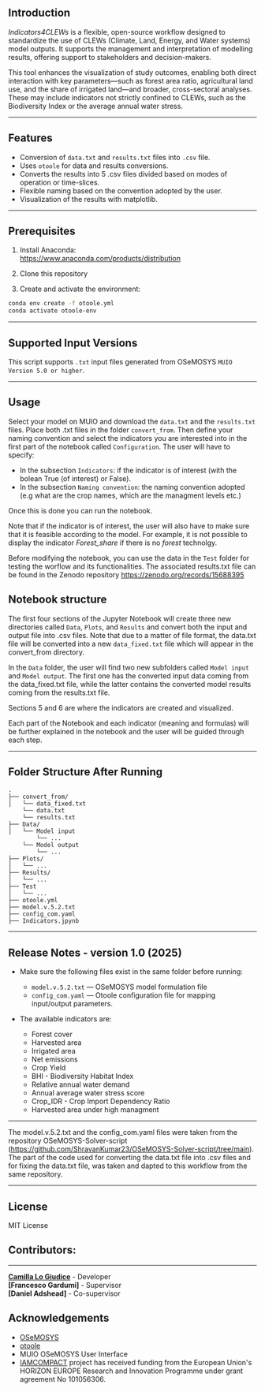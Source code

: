 ## Introduction

*Indicators4CLEWs* is a flexible, open-source workflow designed to standardize the use of CLEWs (Climate, Land, Energy, and Water systems) model outputs. It supports the management and interpretation of modelling results, offering support to stakeholders and decision-makers.

This tool enhances the visualization of study outcomes, enabling both direct interaction with key parameters—such as forest area ratio, agricultural land use, and the share of irrigated land—and broader, cross-sectoral analyses. These may include indicators not strictly confined to CLEWs, such as the Biodiversity Index or the average annual water stress.  

---

## Features

- Conversion of `data.txt` and `results.txt` files into `.csv` file.
- Uses `otoole` for data and results conversions.
- Converts the results into 5 .csv files divided based on modes of operation or time-slices.
- Flexible naming based on the convention adopted by the user.
- Visualization of the results with matplotlib.

---

## Prerequisites

1. Install Anaconda:  
   https://www.anaconda.com/products/distribution

2. Clone this repository

3. Create and activate the environment:
```bash
conda env create -f otoole.yml
conda activate otoole-env
```
---

## Supported Input Versions

This script supports `.txt` input files generated from OSeMOSYS `MUIO Version 5.0 or higher`. 

---

## Usage

Select your model on MUIO and download the `data.txt` and the `results.txt` files. Place both .txt files in the folder `convert_from`. Then define your naming convention and select the indicators you are interested into in the first part of the notebook called `Configuration`. The user will have to specify:

- In the subsection `Indicators`: if the indicator is of interest (with the bolean True (of interest) or False).
- In the subsection `Naming convention`: the naming convention adopted (e.g what are the crop names, which are the managment levels etc.)

Once this is done you can run the notebook.

Note that if the indicator is of interest, the user will also have to make sure that it is feasible according to the model. For example, it is not possible to display the indicator *Forest_share* if there is no *forest* technolgy.

Before modifying the notebook, you can use the data in the `Test` folder for testing the worflow and its functionalities. The associated results.txt file can be found in the Zenodo repository https://zenodo.org/records/15688395

## Notebook structure

The first four sections of the Jupyter Notebook will create three new directories called `Data`, `Plots`, and `Results` and convert both the input and output file into .csv files. Note that due to a matter of file format, the data.txt file will be converted into a new `data_fixed.txt` file which will appear in the convert_from directory.

In the `Data` folder, the user will find two new subfolders called `Model input` and `Model output`. The first one has the converted input data coming from the data_fixed.txt file, while the latter contains the converted model results coming from the results.txt file.

Sections 5 and 6 are where the indicators are created and visualized. 

Each part of the Notebook and each indicator (meaning and formulas) will be further explained in the notebook and the user will be guided through each step.

---

## Folder Structure After Running

```
.
├── convert_from/
│   └── data_fixed.txt
    └── data.txt
    └── results.txt
├── Data/
│   └── Model input
        └── ...
    └── Model output
        └── ...
├── Plots/
│   └── ...
├── Results/
│   └── ...
├── Test
│   └── ...
├── otoole.yml
├── model.v.5.2.txt
├── config_com.yaml
├── Indicators.jpynb
```
---

## Release Notes - version 1.0 (2025)

- Make sure the following files exist in the same folder before running:
  - `model.v.5.2.txt` — OSeMOSYS model formulation file 
  - `config_com.yaml` — Otoole configuration file for mapping input/output parameters.

- The available indicators are:
  - Forest cover
  - Harvested area
  - Irrigated area
  - Net emissions
  - Crop Yield
  - BHI - Biodiversity Habitat Index
  - Relative annual water demand
  - Annual average water stress score
  - Crop_IDR - Crop Import Dependency Ratio
  - Harvested area under high managment
---

The model.v.5.2.txt and the config_com.yaml files were taken from the repository OSeMOSYS-Solver-script (https://github.com/ShravanKumar23/OSeMOSYS-Solver-script/tree/main). The part of the code used for converting the data.txt file into .csv files and for fixing the data.txt file, was taken and dapted to this workflow from the same repository.

---

## License

MIT License

## Contributors:
------------------------------------------------
**[Camilla Lo Giudice](https://github.com/Camilogiu)** - Developer<br />
**[Francesco Gardumi]** - Supervisor<br />
**[Daniel Adshead]** - Co-supervisor<br />

## Acknowledgements

- [OSeMOSYS](https://www.osemosys.org/)
- [otoole](https://otoole.readthedocs.io/en/latest/)
- MUIO OSeMOSYS User Interface
- [IAMCOMPACT](https://www.iam-compact.eu/) project has received funding from the European Union's HORIZON EUROPE Research and Innovation Programme under grant agreement No 101056306. 
